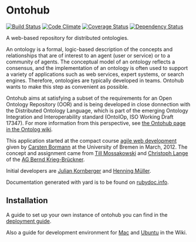 Ontohub
=======

[![Build Status](https://travis-ci.org/ontohub/ontohub.svg?branch=master)](https://travis-ci.org/ontohub/ontohub)
[![Code Climate](https://codeclimate.com/github/ontohub/ontohub.png)](https://codeclimate.com/github/ontohub/ontohub)
[![Coverage Status](https://coveralls.io/repos/ontohub/ontohub/badge.png?branch=staging)](https://coveralls.io/r/ontohub/ontohub?branch=staging)
[![Dependency Status](https://gemnasium.com/ontohub/ontohub.svg)](https://gemnasium.com/ontohub/ontohub)


A web-based repository for distributed ontologies.

An ontology is a formal, logic-based description of the concepts and
relationships that are of interest to an agent (user or service) or to a
community of agents. The conceptual model of an ontology reflects a consensus,
and the implementation of an ontology is often used to support a variety of
applications such as web services, expert systems, or search engines. Therefore,
ontologies are typically developed in teams. Ontohub wants to make this
step as convenient as possible.

Ontohub aims at satisfying a subset of the requirements for an Open Ontology
Repository (OOR) and is being developed in close donnection with the Distributed
Ontology Language, which is part of the emerging Ontology Integration and
Interoperability standard (OntoIOp, ISO Working Draft 17347).  For more
information from this perspective, see [the Ontohub page in the Ontolog
wiki](http://ontolog.cim3.net/cgi-bin/wiki.pl?Ontohub).

This application started at the compact course [agile web development][0] given
by [Carsten Bormann][1] at the University of Bremen in March, 2012. The
concept and assignment came from [Till Mossakowski][2] and [Christoph
Lange][3] of the [AG Bernd Krieg-Brückner][4].

Initial developers are [Julian Kornberger][5] and [Henning Müller][6].

Documentation generated with yard is to be found on
[rubydoc.info](http://rubydoc.info/github/ontohub/ontohub/frames).

Installation
------------

A guide to set up your own instance of ontohub you can find in the [deployment guide][7].

Also a guide for development environment for [Mac][8] and [Ubuntu][9]
in the Wiki.


[0]: http://www.tzi.org/~cabo/awe12
[1]: http://www.tzi.org/~cabo
[2]: http://www.tzi.org/~till
[3]: http://kwarc.info/clange
[4]: http://www.informatik.uni-bremen.de/agbkb
[5]: https://github.com/corny
[6]: http://henning.orgizm.net
[7]: https://github.com/ontohub/ontohub/wiki/Deployment
[8]: https://github.com/ontohub/ontohub/wiki/Installation-on-Mac-OS-X-Lion-and-up
[9]: https://github.com/ontohub/ontohub/wiki/Installation-on-Ubuntu
